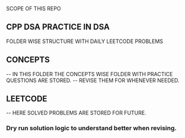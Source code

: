 SCOPE OF THIS REPO

## CPP DSA PRACTICE IN DSA 

FOLDER WISE STRUCTURE WITH DAILY LEETCODE PROBLEMS

## CONCEPTS
-- IN THIS FOLDER THE CONCEPTS WISE FOLDER WITH PRACTICE QUESTIONS ARE STORED.
-- REVISE THEM FOR WHENEVER NEEDED.

## LEETCODE
-- HERE SOLVED PROBLEMS ARE STORED FOR FUTURE.

### Dry run solution logic to understand better when revising.